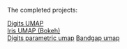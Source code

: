 
The completed projects:

[Digits UMAP](digits_umap.html)  
[Iris UMAP (Bokeh)](iris_umap_bokeh.html)  
[Digits parametric umap](mnist_parametric_umap.html)
[Bandgap umap](bandgap_umap.html)
